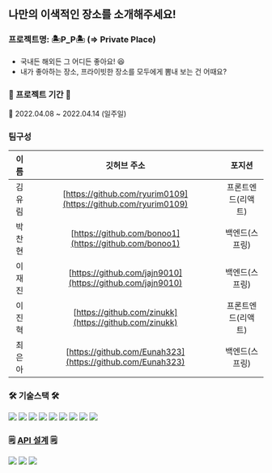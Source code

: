 ## 나만의 이색적인 장소를 소개해주세요!

### 프로젝트명: 🏝P_P🏝 (=> Private Place)

- 국내든 해외든 그 어디든 좋아요! 😆
- 내가 좋아하는 장소, 프라이빗한 장소를 모두에게 뽐내 보는 건 어때요?

### 📅 프로젝트 기간 📅

📆 2022.04.08 ~ 2022.04.14 (일주일)

### 팀구성

|  이름  |                          깃허브 주소                           |       포지션       |
| :----: | :------------------------------------------------------------: | :----------------: |
| 김유림 | [https://github.com/ryurim0109](https://github.com/ryurim0109) | 프론트엔드(리액트) |
| 박찬현 |     [https://github.com/bonoo1](https://github.com/bonoo1)     |   백엔드(스프링)   |
| 이재진 |   [https://github.com/jajn9010](https://github.com/jajn9010)   |   백엔드(스프링)   |
| 이진혁 |     [https://github.com/zinukk](https://github.com/zinukk)     | 프론트엔드(리액트) |
| 최은아 |   [https://github.com/Eunah323](https://github.com/Eunah323)   |   백엔드(스프링)   |

### 🛠 기술스택 🛠

<div>
<img src="https://img.shields.io/badge/react-1496FF?style=flat&logo=react&logoColor=white">
<img src="https://img.shields.io/badge/axios-yellow?style=flat&logo=axios&logoColor=white">
<img src="https://img.shields.io/badge/redux-764ABC?style=flat&logo=redux&logoColor=EF2D5E">
<img src="https://img.shields.io/badge/immer-106ece?style=flat&logo=immer&logoColor=immer">
<img src="https://img.shields.io/badge/moment-3f54a3?style=flat&logo=moment&logoColor=3f54a3">
<img src="https://img.shields.io/badge/figma-F24E1E?style=flat&logo=figma&logoColor=white">
<img src="https://img.shields.io/badge/styledcomponents-DB7093?style=flat&logo=styledcomponents&logoColor=white">
<img src='https://img.shields.io/badge/yarn-v1.22.17-yellow?logo=yarn'/>
  <img src='https://img.shields.io/badge/AWS-Amazon AWS-yellow?logo=Amazon AWS'/>
</div>

### 🗒 [API 설계](https://www.notion.so/c303f02b79fc4506a025145a7adc4701) 🗒

<img src="https://velog.velcdn.com/images/ryurim0109/post/cf0ffb9d-2b46-4ed2-a3d2-2f30a16209d4/image.png"/>

<img src="https://velog.velcdn.com/images/ryurim0109/post/e9acd91a-ad78-438f-adaa-b8a09be9ca72/image.png"/>

<img src="https://velog.velcdn.com/images/ryurim0109/post/f03ba7ee-f131-462e-b23f-8fccea6aaad9/image.png"/>
